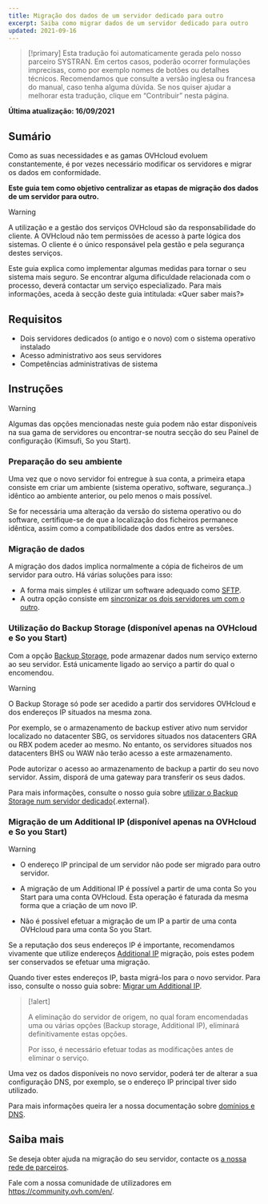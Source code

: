 ```yaml
---
title: Migração dos dados de um servidor dedicado para outro
excerpt: Saiba como migrar dados de um servidor dedicado para outro
updated: 2021-09-16
---
```


> [!primary]
> Esta tradução foi automaticamente gerada pelo nosso parceiro SYSTRAN. Em certos casos, poderão ocorrer formulações imprecisas, como por exemplo nomes de botões ou detalhes técnicos. Recomendamos que consulte a versão inglesa ou francesa do manual, caso tenha alguma dúvida. Se nos quiser ajudar a melhorar esta tradução, clique em “Contribuir” nesta página.
>

**Última atualização: 16/09/2021**

## Sumário

Como as suas necessidades e as gamas OVHcloud evoluem constantemente, é por vezes necessário modificar os servidores e migrar os dados em conformidade.

**Este guia tem como objetivo centralizar as etapas de migração dos dados de um servidor para outro.**

> [!warning]
>
> A utilização e a gestão dos serviços OVHcloud são da responsabilidade do cliente. A OVHcloud não tem permissões de acesso à parte lógica dos sistemas. O cliente é o único responsável pela gestão e pela segurança destes serviços.
>
> Este guia explica como implementar algumas medidas para tornar o seu sistema mais seguro. Se encontrar alguma dificuldade relacionada com o processo, deverá contactar um serviço especializado. Para mais informações, aceda à secção deste guia intitulada: «Quer saber mais?»
>

## Requisitos

- Dois servidores dedicados (o antigo e o novo) com o sistema operativo instalado
- Acesso administrativo aos seus servidores
- Competências administrativas de sistema

## Instruções

> [!warning]
>
> Algumas das opções mencionadas neste guia podem não estar disponíveis na sua gama de servidores ou encontrar-se noutra secção do seu Painel de configuração (Kimsufi, So you Start).
>

### Preparação do seu ambiente

Uma vez que o novo servidor foi entregue à sua conta, a primeira etapa consiste em criar um ambiente (sistema operativo, software, segurança..) idêntico ao ambiente anterior, ou pelo menos o mais possível.

Se for necessária uma alteração da versão do sistema operativo ou do software, certifique-se de que a localização dos ficheiros permanece idêntica, assim como a compatibilidade dos dados entre as versões.

### Migração de dados

A migração dos dados implica normalmente a cópia de ficheiros de um servidor para outro. Há várias soluções para isso:

- A forma mais simples é utilizar um software adequado como [SFTP](/pages/cloud/dedicated/comment-deposer-ou-recuperer-des-donnees-sur-un-serveur-dedie-via-sftp).
- A outra opção consiste em [sincronizar os dois servidores um com o outro](/pages/cloud/dedicated/how-to-copy-data-from-one-dedicated-server-to-another-using-rsync).

### Utilização do Backup Storage (disponível apenas na OVHcloud e So you Start)

Com a opção [Backup Storage](https://www.ovhcloud.com/pt/bare-metal/backup-storage/), pode armazenar dados num serviço externo ao seu servidor. Está unicamente ligado ao serviço a partir do qual o encomendou.

> [!warning]
>
> O Backup Storage só pode ser acedido a partir dos servidores OVHcloud e dos endereços IP situados na mesma zona.
>
> Por exemplo, se o armazenamento de backup estiver ativo num servidor localizado no datacenter SBG, os servidores situados nos datacenters GRA ou RBX podem aceder ao mesmo. No entanto, os servidores situados nos datacenters BHS ou WAW não terão acesso a este armazenamento.
>

Pode autorizar o acesso ao armazenamento de backup a partir do seu novo servidor. Assim, disporá de uma gateway para transferir os seus dados.

Para mais informações, consulte o nosso guia sobre [utilizar o Backup Storage num servidor dedicado](/pages/cloud/dedicated/services_backup_storage){.external}.

### Migração de um Additional IP (disponível apenas na OVHcloud e So you Start)

> [!warning]
>
> - O endereço IP principal de um servidor não pode ser migrado para outro servidor.
>
> - A migração de um Additional IP é possível a partir de uma conta So you Start para uma conta OVHcloud. Esta operação é faturada da mesma forma que a criação de um novo IP.
>
> - Não é possível efetuar a migração de um IP a partir de uma conta OVHcloud para uma conta So you Start.
>

Se a reputação dos seus endereços IP é importante, recomendamos vivamente que utilize endereços [Additional IP](https://www.ovhcloud.com/pt/bare-metal/ip/) migração, pois estes podem ser conservados se efetuar uma migração.

Quando tiver estes endereços IP, basta migrá-los para o novo servidor.
Para isso, consulte o nosso guia sobre: [Migrar um Additional IP](/pages/cloud/dedicated/move-failover-ip).

> [!alert]
>
> A eliminação do servidor de origem, no qual foram encomendadas uma ou várias opções (Backup storage, Additional IP), eliminará definitivamente estas opções.
>
> Por isso, é necessário efetuar todas as modificações antes de eliminar o serviço.
>

Uma vez os dados disponíveis no novo servidor, poderá ter de alterar a sua configuração DNS, por exemplo, se o endereço IP principal tiver sido utilizado.

Para mais informações queira ler a nossa documentação sobre [domínios e DNS](/products/web-cloud-domains-domain-names).

## Saiba mais

Se deseja obter ajuda na migração do seu servidor, contacte os [a nossa rede de parceiros](https://partner.ovhcloud.com/pt/directory/).

Fale com a nossa comunidade de utilizadores em <https://community.ovh.com/en/>.
